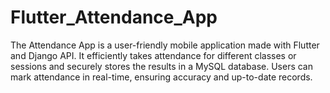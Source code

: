 # Flutter_Attendance_App
The Attendance App is a user-friendly mobile application made with Flutter and Django API. It efficiently takes attendance for different classes or sessions and securely stores the results in a MySQL database. Users can mark attendance in real-time, ensuring accuracy and up-to-date records.

